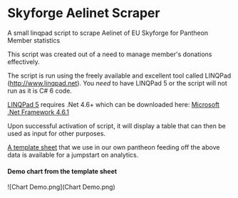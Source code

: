 # Skyforge Aelinet Scraper
A small linqpad script to scrape Aelinet of EU Skyforge for Pantheon Member statistics

This script was created out of a need to manage member's donations effectively. 

The script is run using the freely available and excellent tool called LINQPad (http://www.linqpad.net). You *need* to have LINQPad 5 or the script will not run as it is C# 6 code.

[LINQPad 5](http://www.linqpad.net/Download.aspx) requires .Net 4.6+ which can be downloaded here: [Microsoft .Net Framework 4.6.1](http://www.microsoft.com/en-us/download/details.aspx?id=49981)

Upon successful activation of script, it will display a table that can then be used as input for other purposes.

[A template sheet](https://github.com/Venomed/SkyforgeAelinetScraper/raw/master/Pantheon%20Data%20Statistics%20Template.xlsx) that we use in our own pantheon feeding off the above data is available for a jumpstart on analytics.

#### Demo chart from the template sheet
![Chart Demo.png](Chart Demo.png)